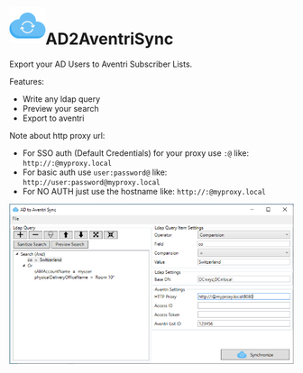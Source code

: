 <img src="https://github.com/qxsch/AD2AventriSync/blob/master/cloud-sync.png" width="64" height="64" align="left">

# AD2AventriSync

Export your AD Users to Aventri Subscriber Lists.

Features:
 * Write any ldap query
 * Preview your search
 * Export to aventri

Note about http proxy url:
 * For SSO auth (Default Credentials) for your proxy use ``:@`` like: ``http://:@myproxy.local``
 * For basic auth use ``user:password@`` like:    ``http://user:password@myproxy.local``
 * For NO AUTH just use the hostname like: ``http://:@myproxy.local``

<img src="https://github.com/qxsch/AD2AventriSync/blob/master/screenshot-mainwindow.PNG">

